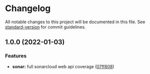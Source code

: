 # Changelog

All notable changes to this project will be documented in this file. See [standard-version](https://github.com/conventional-changelog/standard-version) for commit guidelines.

## 1.0.0 (2022-01-03)


### Features

* **sonar:** full sonarcloud web api coverage ([07ff808](https://github.com/andreyunugro/sonarqube-webapis/commit/07ff8087289258feeb3a16ad13ca587114d01d9c))
